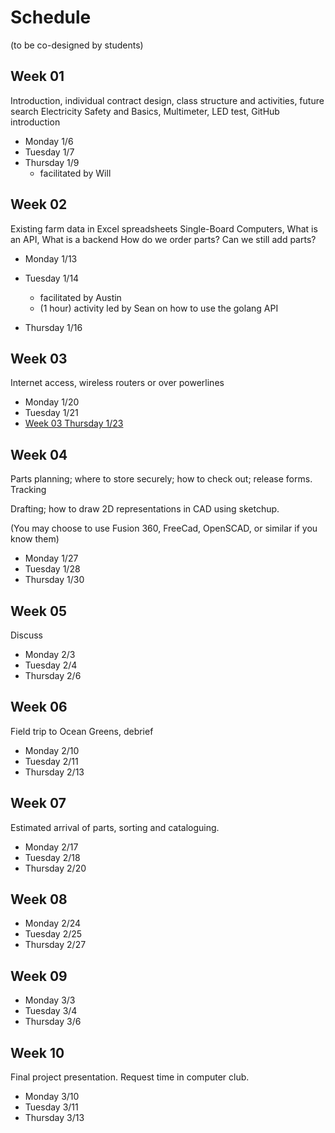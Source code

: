 # Schedule


(to be co-designed by students)

## Week 01

Introduction, individual contract design, class structure and activities, future search Electricity Safety and Basics, Multimeter, LED test, GitHub introduction

* Monday 1/6
* Tuesday 1/7
* Thursday 1/9
  * facilitated by Will   

## Week 02

Existing farm data in Excel spreadsheets Single-Board Computers, What is an API, What is a backend
How do we order parts? Can we still add parts?

* Monday 1/13
* Tuesday 1/14
  * facilitated by Austin
  * (1 hour) activity led by Sean on how to use the golang API

* Thursday 1/16

## Week 03

Internet access, wireless routers or over powerlines

* Monday 1/20
* Tuesday 1/21   
* [Week 03 Thursday 1/23](week-03/Thursday.md)

## Week 04

Parts planning; where to store securely; how to check out; release forms.
Tracking

Drafting; how to draw 2D representations in CAD using sketchup.

(You may choose to use Fusion 360, FreeCad, OpenSCAD, or similar if you know them) 

* Monday 1/27
* Tuesday 1/28   
* Thursday 1/30

## Week 05

Discuss 

* Monday 2/3
* Tuesday 2/4   
* Thursday 2/6

## Week 06

Field trip to Ocean Greens, debrief

* Monday 2/10
* Tuesday 2/11   
* Thursday 2/13

## Week 07

Estimated arrival of parts, sorting and cataloguing.

* Monday 2/17
* Tuesday 2/18   
* Thursday 2/20

## Week 08

* Monday 2/24
* Tuesday 2/25   
* Thursday 2/27

## Week 09

* Monday 3/3
* Tuesday 3/4   
* Thursday 3/6

## Week 10

Final project presentation.
Request time in computer club.

* Monday 3/10
* Tuesday 3/11   
* Thursday 3/13
